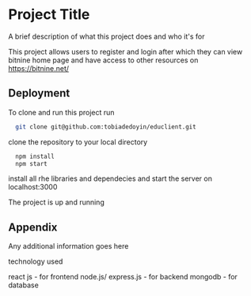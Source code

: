 # Project Title

A brief description of what this project does and who it's for

This project allows users to register and login after which they can view bitnine home page and have access to other resources on https://bitnine.net/

## Deployment

To clone and run this project run

```bash
  git clone git@github.com:tobiadedoyin/educlient.git
```

clone the repository to your local directory

```bash
  npm install
  npm start
```

install all rhe libraries and dependecies and start the server on localhost:3000

The project is up and running

## Appendix

Any additional information goes here

technology used

react js - for frontend
node.js/ express.js - for backend
mongodb - for database
